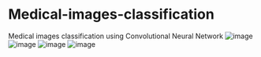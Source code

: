 # Medical-images-classification
Medical images classification using Convolutional Neural Network 
![image](https://user-images.githubusercontent.com/80985027/167283321-afeedb55-72ff-4d47-b614-7667cdba127d.png)
![image](https://user-images.githubusercontent.com/80985027/167283331-0228e85b-5a65-4a60-bead-0f3d42764c18.png)
![image](https://user-images.githubusercontent.com/80985027/167283340-ab6ee30b-3376-497a-ad89-19ec8349b74d.png)
![image](https://user-images.githubusercontent.com/80985027/167283353-7b75ee75-8818-473b-b37d-b3c537248426.png)
